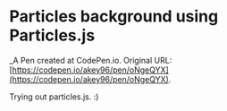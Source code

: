 # Particles background using Particles.js
 _A Pen created at CodePen.io. Original URL: [https://codepen.io/akey96/pen/oNgeQYX](https://codepen.io/akey96/pen/oNgeQYX).

 Trying out particles.js. :)